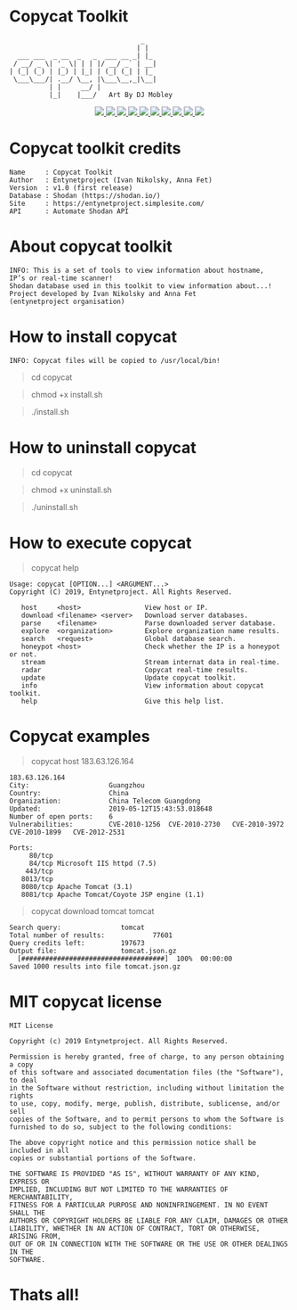 # Copycat Toolkit
                                     _   
                                    | |  
      ___ ___  _ __  _   _  ___ __ _| |_ 
     / __/ _ \| '_ \| | | |/ __/ _` | __|
    | (_| (_) | |_) | |_| | (_| (_| | |_ 
     \___\___/| .__/ \__, |\___\__,_|\__|
              | |     __/ |              
              |_|    |___/   Art By DJ Mobley           

<p align="center">
  <a href="http://entynetproject.simplesite.com/">
    <img src="https://img.shields.io/badge/entynetproject-Ivan%20Nikolsky-blue.svg">
  </a>
  <a href="http://entynetproject.simplesite.com/">
      <img src="https://img.shields.io/badge/entynetproject-Anna%20Fet-red.svg">
  </a> 
  <a href="https://github.com/entynetproject/copycat/releases">
    <img src="https://img.shields.io/github/release/entynetproject/copycat.svg">
  </a>
  <a href="http://entynetproject.simplesite.com/">
    <img src="https://img.shields.io/badge/site-entynetproject-green.svg?maxAge=2592000">
  </a>
  <a href="https://ru.m.wikipedia.org/wiki/Python">
    <img src="https://img.shields.io/badge/language-python-blue.svg">
 </a>
  <a href="https://shodan.io/">
      <img src="https://img.shields.io/badge/database-shodan-red.svg?maxAge=2592000">
 </a>
  <a href="https://github.com/entynetproject/copycat/issues?q=is%3Aissue+is%3Aclosed">
      <img src="https://img.shields.io/github/issues/entynetproject/copycat.svg">
  </a>
  <a href="https://github.com/entynetproject/ECLI">
      <img src="https://img.shields.io/badge/files-7-red.svg?maxAge=2592000">
  </a>
  <a href="https://github.com/entynetproject/ECLI/wiki">
      <img src="https://img.shields.io/badge/wiki%20-copycat-lightgrey.svg">
 </a>
  <a href="https://mobile.twitter.com/copycat_toolkit">
    <img src="https://img.shields.io/badge/twitter-copycat-blue.svg">
 </a>
</p>

# Copycat toolkit credits
   
    Name     : Copycat Toolkit 
    Author   : Entynetproject (Ivan Nikolsky, Anna Fet)
    Version  : v1.0 (first release)
    Database : Shodan (https://shodan.io/)
    Site     : https://entynetproject.simplesite.com/
    API      : Automate Shodan API

# About copycat toolkit

    INFO: This is a set of tools to view information about hostname, 
    IP’s or real-time scanner! 
    Shodan database used in this toolkit to view information about...! 
    Project developed by Ivan Nikolsky and Anna Fet 
    (entynetproject organisation)
    
# How to install copycat

    INFO: Copycat files will be copied to /usr/local/bin!
    
> cd copycat

> chmod +x install.sh

> ./install.sh

# How to uninstall copycat

> cd copycat

> chmod +x uninstall.sh

> ./uninstall.sh

# How to execute copycat

> copycat help

    Usage: copycat [OPTION...] <ARGUMENT...>
    Copyright (C) 2019, Entynetproject. All Rights Reserved.
 
       host     <host>                View host or IP.
       download <filename> <server>   Download server databases.
       parse    <filename>            Parse downloaded server database.
       explore  <organization>        Explore organization name results.                 
       search   <request>             Global database search.
       honeypot <host>                Check whether the IP is a honeypot or not.
       stream                         Stream internat data in real-time.
       radar                          Copycat real-time results.
       update                         Update copycat toolkit.
       info                           View information about copycat toolkit.
       help                           Give this help list.
       
 # Copycat examples
 
> copycat host 183.63.126.164
 
    183.63.126.164
    City:                    Guangzhou
    Country:                 China
    Organization:            China Telecom Guangdong
    Updated:                 2019-05-12T15:43:53.018648
    Number of open ports:    6
    Vulnerabilities:         CVE-2010-1256	CVE-2010-2730	CVE-2010-3972	CVE-2010-1899	CVE-2012-2531	

    Ports:
         80/tcp  
         84/tcp Microsoft IIS httpd (7.5)
        443/tcp  
       8013/tcp  
       8080/tcp Apache Tomcat (3.1)
       8081/tcp Apache Tomcat/Coyote JSP engine (1.1)
       
> copycat download tomcat tomcat

    Search query:			    tomcat
    Total number of results:            77601
    Query credits left:		    197673
    Output file:			    tomcat.json.gz
      [####################################]  100%  00:00:00
    Saved 1000 results into file tomcat.json.gz
    
# MIT copycat license

    MIT License

    Copyright (c) 2019 Entynetproject. All Rights Reserved.

    Permission is hereby granted, free of charge, to any person obtaining a copy
    of this software and associated documentation files (the "Software"), to deal
    in the Software without restriction, including without limitation the rights
    to use, copy, modify, merge, publish, distribute, sublicense, and/or sell
    copies of the Software, and to permit persons to whom the Software is
    furnished to do so, subject to the following conditions:

    The above copyright notice and this permission notice shall be included in all
    copies or substantial portions of the Software.

    THE SOFTWARE IS PROVIDED "AS IS", WITHOUT WARRANTY OF ANY KIND, EXPRESS OR
    IMPLIED, INCLUDING BUT NOT LIMITED TO THE WARRANTIES OF MERCHANTABILITY,
    FITNESS FOR A PARTICULAR PURPOSE AND NONINFRINGEMENT. IN NO EVENT SHALL THE
    AUTHORS OR COPYRIGHT HOLDERS BE LIABLE FOR ANY CLAIM, DAMAGES OR OTHER
    LIABILITY, WHETHER IN AN ACTION OF CONTRACT, TORT OR OTHERWISE, ARISING FROM,
    OUT OF OR IN CONNECTION WITH THE SOFTWARE OR THE USE OR OTHER DEALINGS IN THE
    SOFTWARE.

# Thats all!
 
